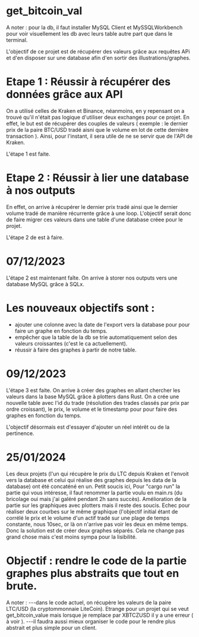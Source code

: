 # get_bitcoin_val

A noter : pour la db, il faut installer MySQL Client et MySSQLWorkbench pour voir visuellement les db avec leurs table autre part que dans le terminal. 

L'objectif de ce projet est de récupérer des valeurs grâce aux requêtes APi et d'en disposer sur une database afin d'en sortir des illustrations/graphes.

# Etape 1 : Réussir à récupérer des données grâce aux API
On a utilisé celles de Kraken et Binance, néanmoins, en y repensant on a trouvé qu'il n'était pas logique d'utiliser deux exchanges pour ce projet. 
En effet, le but est de récupérer des couples de valeurs ( exemple : le dernier prix de la paire BTC/USD tradé aisni que le volume en lot de cette dernière transaction ).
Ainsi, pour l'instant, il sera utile de ne se servir que de l'API de Kraken. 

L'étape 1 est faite. 

# Etape 2 : Réussir à lier une database à nos outputs
En effet, on arrive à récupérer le dernier prix tradé ainsi que le dernier volume tradé de manière récurrente grâce à une loop. 
L'objectif serait donc de faire migrer ces valeurs dans une table d'une database créee pour le projet. 

L'étape 2 de est à faire. 
# 07/12/2023 
L'étape 2 est maintenant faîte. 
On arrive à storer nos outputs vers une database MySQL grâce à SQLx.
 # Les nouveaux objectifs sont :
- ajouter une colonne avec la date de l'export vers la database pour pour faire un graphe en fonction du temps.
- empêcher que la table de la db se trie automatiquement selon des valeurs croissantes (c'est le ca actuellement).
- réussir à faire des graphes à partir de notre table.

# 09/12/2023
L'étape 3 est faite. On arrive à créer des graphes en allant chercher les valeurs dans la base MySQL grâce à plotters dans Rust. 
On a crée une nouvelle table avec l'id du trade (résolution des trades classés par prix par ordre croissant), le prix, le volume et le timestamp pour pour faire des graphes en fonction du temps. 

L'objectif désormais est d'essayer d'ajouter un réel intérêt ou de la pertinence. 

# 25/01/2024
Les deux projets (l'un qui récupère le prix du LTC depuis Kraken et l'envoit vers la database et celui qui réalise des graphes depuis les data de la database) ont été concaténé en un. 
Petit soucis ici,
Pour "cargo run" la partie qui vous intéresse, il faut renommer la partie voulu en main.rs (du bricolage oui mais j'ai galéré pendant 2h sans succès).
Amélioration de la partie sur les graphiques avec plotters mais il reste des soucis. 
Echec pour réaliser deux courbes sur le même graphique (l'objectif initial étant de corrélé le prix et le volume d'un actif tradé sur une plage de temps constante, nous 10sec, or là on n'arrive pas voir les deux en même temps. 
Donc la solution est de créer deux graphes séparés. Cela ne change pas grand chose mais c'est moins sympa pour la lisibilité. 

 # Objectif : rendre le code de la partie graphes plus abstraits que tout en brute. 



A noter : 
---dans le code actuel, on récupère les valeurs de la paire LTC/USD (la cryptommonnaie LiteCoin). Etrange pour un projet qui se veut get_bitcoin_value mais lorsque je remplace par XBTCZUSD il y a une erreur ( à voir ).
---il faudra aussi mieux organiser le code pour le rendre plus abstrait et plus simple pour un client. 



